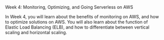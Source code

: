 Week 4: Monitoring, Optimizing, and Going Serverless on AWS 

In Week 4, you will learn about the benefits of monitoring on AWS, and how to optimize solutions on AWS. You will also learn about the function of Elastic Load Balancing (ELB), and how to differentiate between vertical scaling and horizontal scaling. 
